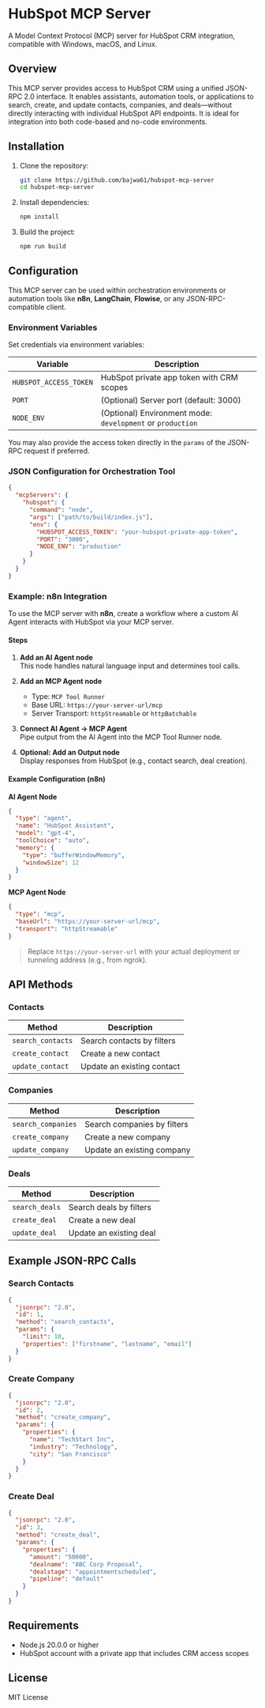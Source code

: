 # HubSpot MCP Server

A Model Context Protocol (MCP) server for HubSpot CRM integration, compatible with Windows, macOS, and Linux.

## Overview

This MCP server provides access to HubSpot CRM using a unified JSON-RPC 2.0 interface. It enables assistants, automation tools, or applications to search, create, and update contacts, companies, and deals—without directly interacting with individual HubSpot API endpoints. It is ideal for integration into both code-based and no-code environments.

## Installation

1. Clone the repository:

   ```bash
   git clone https://github.com/bajwa61/hubspot-mcp-server
   cd hubspot-mcp-server
   ```

2. Install dependencies:

   ```bash
   npm install
   ```

3. Build the project:

   ```bash
   npm run build
   ```

## Configuration

This MCP server can be used within orchestration environments or automation tools like **n8n**, **LangChain**, **Flowise**, or any JSON-RPC-compatible client.

### Environment Variables

Set credentials via environment variables:

| Variable               | Description                                          |
|------------------------|------------------------------------------------------|
| `HUBSPOT_ACCESS_TOKEN` | HubSpot private app token with CRM scopes            |
| `PORT`                 | (Optional) Server port (default: 3000)               |
| `NODE_ENV`             | (Optional) Environment mode: `development` or `production` |

You may also provide the access token directly in the `params` of the JSON-RPC request if preferred.

### JSON Configuration for Orchestration Tool

```json
{
  "mcpServers": {
    "hubspot": {
      "command": "node",
      "args": ["path/to/build/index.js"],
      "env": {
        "HUBSPOT_ACCESS_TOKEN": "your-hubspot-private-app-token",
        "PORT": "3000",
        "NODE_ENV": "production"
      }
    }
  }
}
```

### Example: n8n Integration

To use the MCP server with **n8n**, create a workflow where a custom AI Agent interacts with HubSpot via your MCP server.

#### Steps

1. **Add an AI Agent node**  
   This node handles natural language input and determines tool calls.

2. **Add an MCP Agent node**  
   - Type: `MCP Tool Runner`  
   - Base URL: `https://your-server-url/mcp`  
   - Server Transport: `httpStreamable` or `httpBatchable`

3. **Connect AI Agent → MCP Agent**  
   Pipe output from the AI Agent into the MCP Tool Runner node.

4. **Optional: Add an Output node**  
   Display responses from HubSpot (e.g., contact search, deal creation).

#### Example Configuration (n8n)

**AI Agent Node**

```json
{
  "type": "agent",
  "name": "HubSpot Assistant",
  "model": "gpt-4",
  "toolChoice": "auto",
  "memory": {
    "type": "bufferWindowMemory",
    "windowSize": 12
  }
}
```

**MCP Agent Node**

```json
{
  "type": "mcp",
  "baseUrl": "https://your-server-url/mcp",
  "transport": "httpStreamable"
}
```

> Replace `https://your-server-url` with your actual deployment or tunneling address (e.g., from ngrok).

## API Methods

### Contacts

| Method             | Description                    |
|--------------------|--------------------------------|
| `search_contacts`  | Search contacts by filters     |
| `create_contact`   | Create a new contact           |
| `update_contact`   | Update an existing contact     |

### Companies

| Method               | Description                    |
|----------------------|--------------------------------|
| `search_companies`   | Search companies by filters    |
| `create_company`     | Create a new company           |
| `update_company`     | Update an existing company     |

### Deals

| Method           | Description                    |
|------------------|--------------------------------|
| `search_deals`   | Search deals by filters        |
| `create_deal`    | Create a new deal              |
| `update_deal`    | Update an existing deal        |

## Example JSON-RPC Calls

### Search Contacts

```json
{
  "jsonrpc": "2.0",
  "id": 1,
  "method": "search_contacts",
  "params": {
    "limit": 10,
    "properties": ["firstname", "lastname", "email"]
  }
}
```

### Create Company

```json
{
  "jsonrpc": "2.0",
  "id": 2,
  "method": "create_company",
  "params": {
    "properties": {
      "name": "TechStart Inc",
      "industry": "Technology",
      "city": "San Francisco"
    }
  }
}
```

### Create Deal

```json
{
  "jsonrpc": "2.0",
  "id": 3,
  "method": "create_deal",
  "params": {
    "properties": {
      "amount": "50000",
      "dealname": "ABC Corp Proposal",
      "dealstage": "appointmentscheduled",
      "pipeline": "default"
    }
  }
}
```

## Requirements

- Node.js 20.0.0 or higher  
- HubSpot account with a private app that includes CRM access scopes  

## License

MIT License

